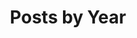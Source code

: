 ---
title: "Posts by Year"
permalink: /year-archive/
layout: posts
author_profile: true
header:
  image: /images/function_banner_animated.gif
---